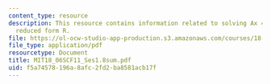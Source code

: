 ```yaml
---
content_type: resource
description: This resource contains information related to solving Ax = b and row
  reduced form R.
file: https://ol-ocw-studio-app-production.s3.amazonaws.com/courses/18-06sc-linear-algebra-fall-2011/f5a74578196a8afc2fd2ba8581acb17f_MIT18_06SCF11_Ses1.8sum.pdf
file_type: application/pdf
resourcetype: Document
title: MIT18_06SCF11_Ses1.8sum.pdf
uid: f5a74578-196a-8afc-2fd2-ba8581acb17f
---
```

